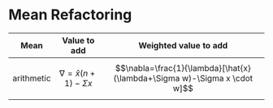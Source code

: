 # Mean Refactoring

| Mean | Value to add | Weighted value to add |
|--|--|--|
| arithmetic | $$\nabla=\hat{x}(n+1)-\Sigma x$$ | $$\nabla=\frac{1}{\lambda}[\hat{x}(\lambda+\Sigma w)-\Sigma x \cdot w]$$ |
